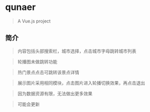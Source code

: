 # qunaer

> A Vue.js project

## 简介

> 内容包括头部搜索栏，城市选择，点击城市字母跳转城市列表

> 轮播图未做跳转功能

> 热门景点点击可跳转该景点详情

> 展示图片采用相同模块，点击图片进入轮播切换效果，再点击退出

> 因为数据资源有限，无法做出更多效果

> 可能会更新
